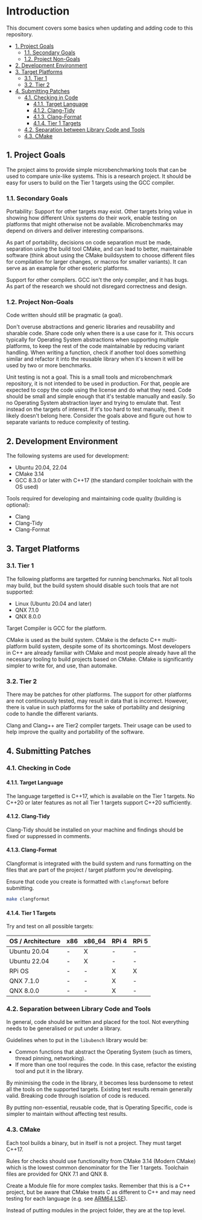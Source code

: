 # Introduction <!-- omit in toc -->

This document covers some basics when updating and adding code to this
repository.

- [1. Project Goals](#1-project-goals)
  - [1.1. Secondary Goals](#11-secondary-goals)
  - [1.2. Project Non-Goals](#12-project-non-goals)
- [2. Development Environment](#2-development-environment)
- [3. Target Platforms](#3-target-platforms)
  - [3.1. Tier 1](#31-tier-1)
  - [3.2. Tier 2](#32-tier-2)
- [4. Submitting Patches](#4-submitting-patches)
  - [4.1. Checking in Code](#41-checking-in-code)
    - [4.1.1. Target Language](#411-target-language)
    - [4.1.2. Clang-Tidy](#412-clang-tidy)
    - [4.1.3. Clang-Format](#413-clang-format)
    - [4.1.4. Tier 1 Targets](#414-tier-1-targets)
  - [4.2. Separation between Library Code and Tools](#42-separation-between-library-code-and-tools)
  - [4.3. CMake](#43-cmake)

## 1. Project Goals

The project aims to provide simple microbenchmarking tools that can be used to
compare unix-like systems. This is a research project. It should be easy for
users to build on the Tier 1 targets using the GCC compiler.

### 1.1. Secondary Goals

Portability: Support for other targets may exist. Other targets bring value in
showing how different Unix systems do their work, enable testing on platforms
that might otherwise not be available. Microbenchmarks may depend on drivers and
deliver interesting comparisons.

As part of portability, decisions on code separation must be made, separation
using the build tool CMake, and can lead to better, maintainable software (think
about using the CMake buildsystem to choose different files for compilation for
larger changes, or macros for smaller variants). It can serve as an example for
other esoteric platforms.

Support for other compilers. GCC isn't the only compiler, and it has bugs. As
part of the research we should not disregard correctness and design.

### 1.2. Project Non-Goals

Code written should still be pragmatic (a goal).

Don't overuse abstractions and generic libraries and reusability and sharable
code. Share code only when there is a use case for it. This occurs typically for
Operating System abstractions when supporting multiple platforms, to keep the
rest of the code maintainable by reducing variant handling. When writing a
function, check if another tool does something similar and refactor it into the
reusable library when it's known it will be used by two or more benchmarks.

Unit testing is not a goal. This is a small tools and microbenchmark repository,
it is not intended to be used in production. For that, people are expected to
copy the code using the license and do what they need. Code should be small and
simple enough that it's testable manually and easily. So no Operating System
abstraction layer and trying to emulate that. Test instead on the targets of
interest. If it's too hard to test manually, then it likely doesn't belong here.
Consider the goals above and figure out how to separate variants to reduce
complexity of testing.

## 2. Development Environment

The following systems are used for development:

- Ubuntu 20.04, 22.04
- CMake 3.14
- GCC 8.3.0 or later with C++17 (the standard compiler toolchain with the OS
  used)

Tools required for developing and maintaining code quality (building is
optional):

- Clang
- Clang-Tidy
- Clang-Format

## 3. Target Platforms

### 3.1. Tier 1

The following platforms are targetted for running benchmarks. Not all tools may
build, but the build system should disable such tools that are not supported:

- Linux (Ubuntu 20.04 and later)
- QNX 7.1.0
- QNX 8.0.0

Target Compiler is GCC for the platform.

CMake is used as the build system. CMake is the defacto C++ multi-platform build
system, despite some of its shortcomings. Most developers in C++ are already
familiar with CMake and most people already have all the necessary tooling to
build projects based on CMake. CMake is significantly simpler to write for, and
use, than automake.

### 3.2. Tier 2

There may be patches for other platforms. The support for other platforms are
not continuously tested, may result in data that is incorrect. However, there is
value in such platforms for the sake of portability and designing code to handle
the different variants.

Clang and Clang++ are Tier2 compiler targets. Their usage can be used to help
improve the quality and portability of the software.

## 4. Submitting Patches

### 4.1. Checking in Code

#### 4.1.1. Target Language

The language targetted is C++17, which is available on the Tier 1 targets. No
C++20 or later features as not all Tier 1 targets support C++20 sufficiently.

#### 4.1.2. Clang-Tidy

Clang-Tidy should be installed on your machine and findings should be fixed or
suppressed in comments.

#### 4.1.3. Clang-Format

Clangformat is integrated with the build system and runs formatting on the files
that are part of the project / target platform you're developing.

Ensure that code you create is formatted with `clangformat` before submitting.

```sh
make clangformat
```

#### 4.1.4. Tier 1 Targets

Try and test on all possible targets:

| OS / Architecture | x86 | x86_64 | RPi 4 | RPi 5 |
| ----------------- | --- | ------ | ----- | ----- |
| Ubuntu 20.04      | -   | X      | -     | -     |
| Ubuntu 22.04      | -   | X      | -     | -     |
| RPi OS            | -   | -      | X     | X     |
| QNX 7.1.0         | -   | -      | X     | -     |
| QNX 8.0.0         | -   | -      | X     | -     |

### 4.2. Separation between Library Code and Tools

In general, code should be written and placed for the tool. Not everything needs
to be generalised or put under a library.

Guidelines when to put in the `libubench` library would be:

- Common functions that abstract the Operating System (such as timers, thread
  pinning, networking).
- If more than one tool requires the code. In this case, refactor the existing
  tool and put it in the library.

By minimising the code in the library, it becomes less burdensome to retest all
the tools on the supported targets. Existing test results remain generally
valid. Breaking code through isolation of code is reduced.

By putting non-essential, reusable code, that is Operating Specific, code is
simpler to maintain without affecting test results.

### 4.3. CMake

Each tool builds a binary, but in itself is not a project. They must target
C++17.

Rules for checks should use functionality from CMake 3.14 (Modern CMake) which
is the lowest common denominator for the Tier 1 targets. Toolchain files are
provided for QNX 7.1 and QNX 8.

Create a Module file for more complex tasks. Remember that this is a C++
project, but be aware that CMake treats C as different to C++ and may need
testing for each language (e.g. see [ARM64
LSE](../cmake/modules/arm/arm64_has_lse.cmake)).

Instead of putting modules in the project folder, they are at the top level.
